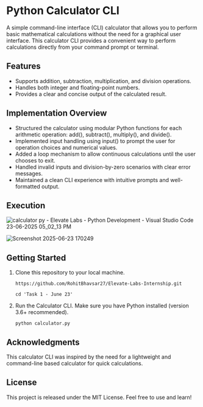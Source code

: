 # Python Calculator CLI
A simple command-line interface (CLI) calculator that allows you to perform basic mathematical calculations without the need for a graphical user interface. This calculator CLI provides a convenient way to perform calculations directly from your command prompt or terminal.

## Features
- Supports addition, subtraction, multiplication, and division operations.
- Handles both integer and floating-point numbers.
- Provides a clear and concise output of the calculated result.

## Implementation Overview
- Structured the calculator using modular Python functions for each arithmetic operation: add(), subtract(), multiply(), and divide().
- Implemented input handling using input() to prompt the user for operation choices and numerical values.
- Added a loop mechanism to allow continuous calculations until the user chooses to exit.
- Handled invalid inputs and division-by-zero scenarios with clear error messages.
- Maintained a clean CLI experience with intuitive prompts and well-formatted output.

## Execution

![calculator py - Elevate Labs - Python Development - Visual Studio Code 23-06-2025 05_02_13 PM](https://github.com/user-attachments/assets/5d090aba-66e5-463e-888c-3263435bea4d)

![Screenshot 2025-06-23 170249](https://github.com/user-attachments/assets/87adc078-172a-4951-b171-9a104d9207cb)


## Getting Started
1. Clone this repository to your local machine.
   
   ```
   https://github.com/RohitBhavsar27/Elevate-Labs-Internship.git
   ```

   ```
   cd 'Task 1 - June 23'
   ```

3. Run the Calculator CLI.
   Make sure you have Python installed (version 3.6+ recommended).

   ```
   python calculator.py
   ```

## Acknowledgments
This calculator CLI was inspired by the need for a lightweight and command-line based calculator for quick calculations.

## License
This project is released under the MIT License. Feel free to use and learn!
